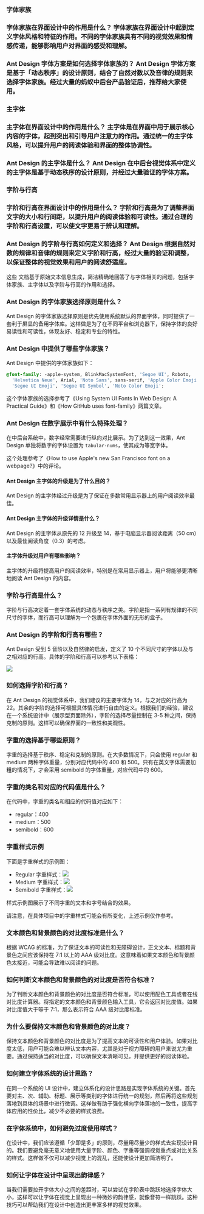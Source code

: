 ### 字体家族

### 字体家族在界面设计中的作用是什么？ 字体家族在界面设计中起到定义字体风格和特征的作用。不同的字体家族具有不同的视觉效果和情感传递，能够影响用户对界面的感受和理解。

### Ant Design 字体方案是如何选择字体家族的？ Ant Design 字体方案是基于「动态秩序」的设计原则，结合了自然对数以及音律的规则来选择字体家族。经过大量的蚂蚁中后台产品验证后，推荐给大家使用。

### 主字体

### 主字体在界面设计中的作用是什么？ 主字体是在界面中用于展示核心内容的字体，起到突出和引导用户注意力的作用。通过统一的主字体风格，可以提升用户的阅读体验和界面的整体协调性。

### Ant Design 的主字体是什么？ Ant Design 在中后台视觉体系中定义的主字体是基于动态秩序的设计原则，并经过大量验证的字体方案。

### 字阶与行高

### 字阶和行高在界面设计中的作用是什么？ 字阶和行高是为了调整界面文字的大小和行间距，以提升用户的阅读体验和可读性。通过合理的字阶和行高设置，可以使文字更易于辨认和理解。

### Ant Design 的字阶与行高如何定义和选择？ Ant Design 根据自然对数的规律和音律的规则来定义字阶和行高，经过大量的验证和调整，以保证整体的视觉效果和用户的阅读舒适度。

这些 文档基于原始文本信息生成，简洁精确地回答了与字体相关的问题，包括字体家族、主字体以及字阶与行高的作用和选择。

### Ant Design 的字体家族选择原则是什么？

Ant Design 的字体家族选择原则是优先使用系统默认的界面字体，同时提供了一套利于屏显的备用字体库。这样做是为了在不同平台和浏览器下，保持字体的良好易读性和可读性，体现友好、稳定和专业的特性。

### Ant Design 中提供了哪些字体家族？

Ant Design 中提供的字体家族如下：

```css
@font-family: -apple-system, BlinkMacSystemFont, 'Segoe UI', Roboto,
  'Helvetica Neue', Arial, 'Noto Sans', sans-serif, 'Apple Color Emoji',
  'Segoe UI Emoji', 'Segoe UI Symbol', 'Noto Color Emoji';
```

这个字体家族的选择参考了《Using System UI Fonts In Web Design: A Practical Guide》和《How GitHub uses font-family》两篇文章。

### Ant Design 在数字展示中有什么特殊处理？

在中后台系统中，数字经常需要进行纵向对比展示。为了达到这一效果，Ant Design 单独将数字的字体设置为 `tabular-nums`，使其成为等宽字体。

这个处理参考了《How to use Apple's new San Francisco font on a webpage?》中的评论。

#### Ant Design 主字体的升级是为了什么目的？

Ant Design 的主字体经过升级是为了保证在多数常用显示器上的用户阅读效率最佳。

#### Ant Design 主字体的升级详情是什么？

Ant Design 的主字体从原先的 12 升级至 14，基于电脑显示器阅读距离（50 cm）以及最佳阅读角度（0.3）的考虑。

#### 主字体升级对用户有哪些影响？

主字体的升级将提高用户的阅读效率，特别是在常用显示器上，用户将能够更清晰地阅读 Ant Design 的内容。

### 字阶与行高是什么？

字阶与行高决定着一套字体系统的动态与秩序之美。字阶是指一系列有规律的不同尺寸的字体，而行高可以理解为一个包裹在字体外面的无形的盒子。

### Ant Design 的字阶和行高有哪些？

Ant Design 受到 5 音阶以及自然律的启发，定义了 10 个不同尺寸的字体以及与之相对应的行高。具体的字阶和行高可以参考以下表格：

<img src="https://gw.alipayobjects.com/zos/rmsportal/iFjgfIBExksqCqGMwUlw.png">

### 如何选择字阶和行高？

在 Ant Design 的视觉体系中，我们建议的主要字体为 14，与之对应的行高为 22。其余的字阶的选择可根据具体情况进行自由的定义。根据我们的经验，建议在一个系统设计中（展示型页面除外），字阶的选择尽量控制在 3-5 种之间，保持克制的原则。这样可以确保界面的一致性和美观性。

### 字重的选择基于哪些原则？

字重的选择基于秩序、稳定和克制的原则。在大多数情况下，只会使用 regular 和 medium 两种字体重量，分别对应代码中的 400 和 500。只有在英文字体需要加粗的情况下，才会采用 semibold 的字体重量，对应代码中的 600。

### 字重的类名和对应的代码值是什么？

在代码中，字重的类名和相应的代码值对应如下：

- regular：400
- medium：500
- semibold：600

### 字重样式示例

下面是字重样式的示例图：

- Regular 字重样式：<img src="https://gw.alipayobjects.com/zos/rmsportal/orIVrEOZIpjMbqZGiXEi.png" />
- Medium 字重样式：<img src="https://gw.alipayobjects.com/zos/rmsportal/sasWhUzTGjlZKftukraH.png" />
- Semibold 字重样式：<img src="https://gw.alipayobjects.com/zos/rmsportal/QqxifAZlISrSUwnlonyx.png" />

样式示例图展示了不同字重的文本和字号结合的效果。

请注意，在具体项目中的字重样式可能会有所变化，上述示例仅作参考。

### 文本颜色和背景颜色的对比度标准是什么？

根据 WCAG 的标准，为了保证文本的可读性和无障碍设计，正文文本、标题和背景色之间应该保持在 7:1 以上的 AAA 级对比度。这意味着如果文本颜色和背景颜色太接近，可能会导致难以阅读的问题。

### 如何判断文本颜色和背景颜色的对比度是否符合标准？

为了判断文本颜色和背景颜色的对比度是否符合标准，可以使用配色工具或者在线对比度计算器。将指定的文本颜色和背景颜色输入工具，它会返回对比度值。如果对比度值大于等于 7:1，那么表示符合 AAA 级对比度标准。

### 为什么要保持文本颜色和背景颜色的对比度？

保持文本颜色和背景颜色的对比度是为了提高文本的可读性和用户体验。如果对比度太低，用户可能会难以辨认文本内容，尤其是对于视力障碍的用户来说尤为重要。通过保持适当的对比度，可以确保文本清晰可见，并提供更好的阅读体验。

### 如何建立字体系统的设计思路？

在同一个系统的 UI 设计中，建立体系化的设计思路是实现字体系统的关键。首先要对主、次、辅助、标题、展示等类别的字体进行统一的规划，然后再将这些规划落地到具体的场景中进行微调。这样做有助于强化横向字体落地的一致性，提高字体应用的性价比，减少不必要的样式浪费。

### 在字体系统中，如何避免过度使用样式？

在设计中，我们应该遵循「少即是多」的原则，尽量用尽量少的样式去实现设计目的。我们要避免毫无意义地使用大量字阶、颜色、字重等强调视觉重点或对比关系的样式。这样做不仅可以减少视觉上的混乱，还能使设计更加简洁明了。

### 如何让字体在设计中呈现出韵律感？

当我们需要拉开字体大小之间的差距时，可以尝试在字阶表中跳跃地选择字体大小，这样可以让字体在视觉上呈现出一种微妙的韵律感，就像音符一样跳跃。这种技巧可以帮助我们在设计中创造出更丰富多样的视觉效果。
